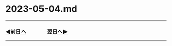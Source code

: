 # 2023-05-04.md

---
### [◀️前日へ](https://github.com/yuasys/chatty-journal/blob/main/2023/05/2023-05-03.md)&emsp;&emsp;&emsp;&emsp;[翌日へ▶️](https://github.com/yuasys/chatty-journal/blob/main/2023/05/2023-05-05.md)
---
